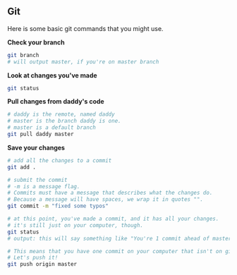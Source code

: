 ## Git

Here is some basic git commands that you might use.

**Check your branch**

```bash
git branch
# will output master, if you're on master branch
```

**Look at changes you've made**

```bash
git status
```

**Pull changes from daddy's code**

```bash
# daddy is the remote, named daddy
# master is the branch daddy is one.
# master is a default branch
git pull daddy master
```

**Save your changes**

```bash
# add all the changes to a commit
git add .

# submit the commit
# -m is a message flag.
# Commits must have a message that describes what the changes do.
# Because a message will have spaces, we wrap it in quotes "".
git commit -m "fixed some typos"

# at this point, you've made a commit, and it has all your changes.
# it's still just on your computer, though.
git status
# output: this will say something like "You're 1 commit ahead of master".

# This means that you have one commit on your computer that isn't on github.com.
# Let's push it!
git push origin master
```

